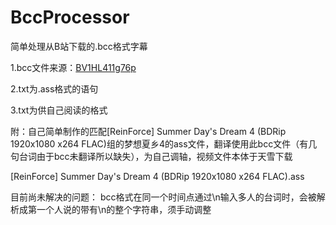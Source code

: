 # BccProcessor
简单处理从B站下载的.bcc格式字幕

1.bcc文件来源：<a href="https://www.bilibili.com/video/BV1HL411g76p" target="_blank">BV1HL411g76p</a>

2.txt为.ass格式的语句

3.txt为供自己阅读的格式

附：自己简单制作的匹配[ReinForce] Summer Day's Dream 4 (BDRip 1920x1080 x264 FLAC)组的梦想夏乡4的ass文件，翻译使用此bcc文件（有几句台词由于bcc未翻译所以缺失），为自己调轴，视频文件本体于天雪下载

[ReinForce] Summer Day's Dream 4 (BDRip 1920x1080 x264 FLAC).ass

目前尚未解决的问题：
bcc格式在同一个时间点通过\n输入多人的台词时，会被解析成第一个人说的带有\n的整个字符串，须手动调整